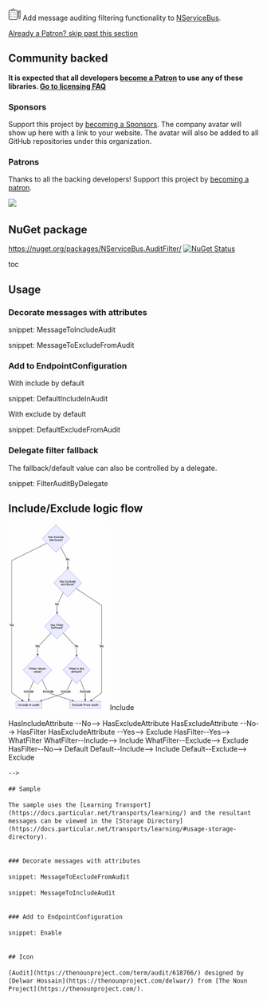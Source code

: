 <img src="/src/icon.png" height="25px"> Add message auditing filtering functionality to [NServiceBus](https://docs.particular.net/nservicebus/operations/auditing).

<!--- StartOpenCollectiveBackers -->

[Already a Patron? skip past this section](#endofbacking)


## Community backed

**It is expected that all developers [become a Patron](https://opencollective.com/nservicebusextensions/order/6976) to use any of these libraries. [Go to licensing FAQ](https://github.com/NServiceBusExtensions/Home/blob/master/readme.md#licensingpatron-faq)**


### Sponsors

Support this project by [becoming a Sponsors](https://opencollective.com/nservicebusextensions/order/6972). The company avatar will show up here with a link to your website. The avatar will also be added to all GitHub repositories under this organization.


### Patrons

Thanks to all the backing developers! Support this project by [becoming a patron](https://opencollective.com/nservicebusextensions/order/6976).

<img src="https://opencollective.com/nservicebusextensions/tiers/patron.svg?width=890&avatarHeight=60&button=false">

<!--- EndOpenCollectiveBackers -->

<a href="#" id="endofbacking"></a>

## NuGet package

https://nuget.org/packages/NServiceBus.AuditFilter/ [![NuGet Status](https://img.shields.io/nuget/v/NServiceBus.AuditFilter.svg)](https://www.nuget.org/packages/NServiceBus.AuditFilter/)

toc


## Usage


### Decorate messages with attributes

snippet: MessageToIncludeAudit

snippet: MessageToExcludeFromAudit


### Add to EndpointConfiguration

With include by default

snippet: DefaultIncludeInAudit

With exclude by default

snippet: DefaultExcludeFromAudit


### Delegate filter fallback

The fallback/default value can also be controlled by a delegate.

snippet: FilterAuditByDelegate


## Include/Exclude logic flow

<img src="/flow.png" width="200px">


<!--
```mermaid

graph TD

HasExcludeAttribute{Has Exclude<br />Attribute?}
HasIncludeAttribute{Has Include<br />Attribute?}

Include[Include in Audit]
Exclude[Exclude From Audit]
Default{What is the<br /> default?}

HasFilter{Has Filter<br />Defined?}
WhatFilter{Filter return<br /> value?}

HasIncludeAttribute --Yes--> Include
HasIncludeAttribute --No--> HasExcludeAttribute
HasExcludeAttribute --No--> HasFilter
HasExcludeAttribute --Yes--> Exclude
HasFilter--Yes--> WhatFilter
WhatFilter--Include--> Include
WhatFilter--Exclude--> Exclude
HasFilter--No--> Default
Default--Include--> Include
Default--Exclude--> Exclude

```
-->

## Sample

The sample uses the [Learning Transport](https://docs.particular.net/transports/learning/) and the resultant messages can be viewed in the [Storage Directory](https://docs.particular.net/transports/learning/#usage-storage-directory).


### Decorate messages with attributes

snippet: MessageToExcludeFromAudit

snippet: MessageToIncludeAudit


### Add to EndpointConfiguration

snippet: Enable


## Icon

[Audit](https://thenounproject.com/term/audit/618766/) designed by [Delwar Hossain](https://thenounproject.com/delwar/) from [The Noun Project](https://thenounproject.com/).